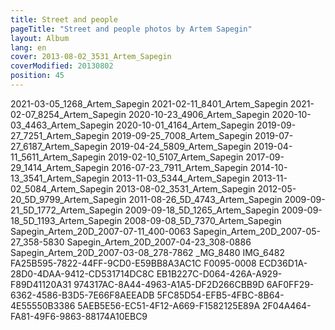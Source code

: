 ```yaml
---
title: Street and people
pageTitle: "Street and people photos by Artem Sapegin"
layout: Album
lang: en
cover: 2013-08-02_3531_Artem_Sapegin
coverModified: 20130802
position: 45
---
```


2021-03-05_1268_Artem_Sapegin
2021-02-11_8401_Artem_Sapegin
2021-02-07_8254_Artem_Sapegin
2020-10-23_4906_Artem_Sapegin
2020-10-03_4463_Artem_Sapegin
2020-10-01_4164_Artem_Sapegin
2019-09-27_7251_Artem_Sapegin
2019-09-25_7008_Artem_Sapegin
2019-07-27_6187_Artem_Sapegin
2019-04-24_5809_Artem_Sapegin
2019-04-11_5611_Artem_Sapegin
2019-02-10_5107_Artem_Sapegin
2017-09-29_1414_Artem_Sapegin
2016-07-23_7911_Artem_Sapegin
2014-10-13_3541_Artem_Sapegin
2013-11-03_5344_Artem_Sapegin
2013-11-02_5084_Artem_Sapegin
2013-08-02_3531_Artem_Sapegin
2012-05-20_5D_9799_Artem_Sapegin
2011-08-26_5D_4743_Artem_Sapegin
2009-09-21_5D_1772_Artem_Sapegin
2009-09-18_5D_1265_Artem_Sapegin
2009-09-18_5D_1193_Artem_Sapegin
2008-09-08_5D_7370_Artem_Sapegin
Sapegin_Artem_20D_2007-07-11_400-0063
Sapegin_Artem_20D_2007-05-27_358-5830
Sapegin_Artem_20D_2007-04-23_308-0886
Sapegin_Artem_20D_2007-03-08_278-7862
_MG_8480
IMG_6482
FA25B595-7822-44FF-9CD0-E59BB8A3AC1C
F0095-0008
ECD36D1A-28D0-4DAA-9412-CD531714DC8C
EB1B227C-D064-426A-A929-F89D41120A31
974317AC-8A44-4963-A1A5-DF2D266CBB9D
6AF0FF29-6362-4586-B3D5-7E66F8AEEADB
5FC85D54-EFB5-4FBC-8B64-4E55550B3386
5AEB5E56-EC51-4F12-A669-F1582125E89A
2F04A464-FA81-49F6-9863-88174A10EBC9
